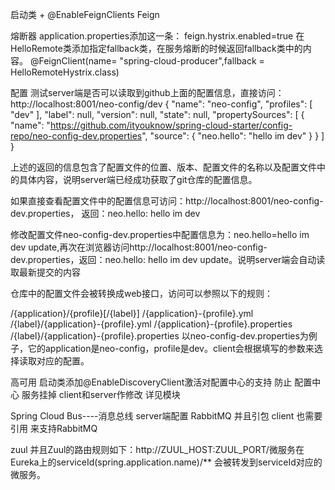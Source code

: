 启动类  +  @EnableFeignClients   Feign

熔断器  application.properties添加这一条：   feign.hystrix.enabled=true
     在HelloRemote类添加指定fallback类，在服务熔断的时候返回fallback类中的内容。
     @FeignClient(name= "spring-cloud-producer",fallback = HelloRemoteHystrix.class)


配置
  测试server端是否可以读取到github上面的配置信息，直接访问：http://localhost:8001/neo-config/dev
   {
       "name": "neo-config",
       "profiles": [
           "dev"
       ],
       "label": null,
       "version": null,
       "state": null,
       "propertySources": [
           {
               "name": "https://github.com/ityouknow/spring-cloud-starter/config-repo/neo-config-dev.properties",
               "source": {
                   "neo.hello": "hello im dev"
               }
           }
       ]
   }

   上述的返回的信息包含了配置文件的位置、版本、配置文件的名称以及配置文件中的具体内容，说明server端已经成功获取了git仓库的配置信息。

   如果直接查看配置文件中的配置信息可访问：http://localhost:8001/neo-config-dev.properties，
   返回：neo.hello: hello im dev

   修改配置文件neo-config-dev.properties中配置信息为：neo.hello=hello im dev update,再次在浏览器访问http://localhost:8001/neo-config-dev.properties，返回：neo.hello: hello im dev update。说明server端会自动读取最新提交的内容

   仓库中的配置文件会被转换成web接口，访问可以参照以下的规则：

   /{application}/{profile}[/{label}]
   /{application}-{profile}.yml
   /{label}/{application}-{profile}.yml
   /{application}-{profile}.properties
   /{label}/{application}-{profile}.properties
   以neo-config-dev.properties为例子，它的application是neo-config，profile是dev。client会根据填写的参数来选择读取对应的配置。


高可用
  启动类添加@EnableDiscoveryClient激活对配置中心的支持
  防止  配置中心 服务挂掉  client和server作修改  详见模块
  
  
Spring Cloud Bus----消息总线
   server端配置 RabbitMQ 并且引包
   client 也需要引用 来支持RabbitMQ

zuul
   并且Zuul的路由规则如下：http://ZUUL_HOST:ZUUL_PORT/微服务在Eureka上的serviceId(spring.application.name)/**
   会被转发到serviceId对应的微服务。










